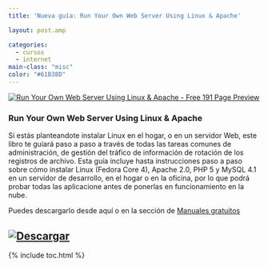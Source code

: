 ```yaml
---
title: 'Nueva guía: Run Your Own Web Server Using Linux & Apache'

layout: post.amp

categories:
  - cursos
  - internet
main-class: "misc"
color: "#61B38D"
---
```

[![Run Your Own Web Server Using Linux & Apache - Free 191 Page Preview][1]][2]

### Run Your Own Web Server Using Linux & Apache

Si estás planteandote instalar Linux en el hogar, o en un servidor Web, este libro te guiará paso a paso a través de todas las tareas comunes de administración, de gestión del tráfico de información de rotación de los registros de archivo. Esta guía incluye hasta instrucciones paso a paso sobre cómo instalar Linux (Fedora Core 4), Apache 2.0, PHP 5 y MySQL 4.1 en un servidor de desarrollo, en el hogar o en la oficina, por lo que podrá probar todas las aplicacione antes de ponerlas en funcionamiento en la nube.

Puedes descargarlo desde aquí o en la sección de [Manuales gratuítos][3]

## [![Descargar][4]][2]



 [1]: http://img.tradepub.com/free/w_sitb05/assets/img/w_sitb05c.gif "Run Your Own Web Server Using Linux & Apache - Free 191 Page Preview"
 [2]: http://elbauldelprogramador.tradepub.com/c/pubRD.mpl?sr=oc&_t=oc:&pc;=w_sitb05/prgm.cgi/
 [3]: http://bashyc.blogspot.com/p/guias-gratuitas.html
 [4]: http://lh5.googleusercontent.com/-3xNROQvUyLw/Tez0xVWLW1I/AAAAAAAAAkc/3Gx7eUaLwxU/s288/descargar.png

{% include toc.html %}
